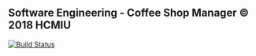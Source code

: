 Software Engineering - Coffee Shop Manager © 2018 HCMIU
--------
[![Build Status](https://travis-ci.org/hcmiuiot/SE_CoffeeManager.svg?branch=master)](https://travis-ci.org/hcmiuiot/SE_CoffeeManager)
